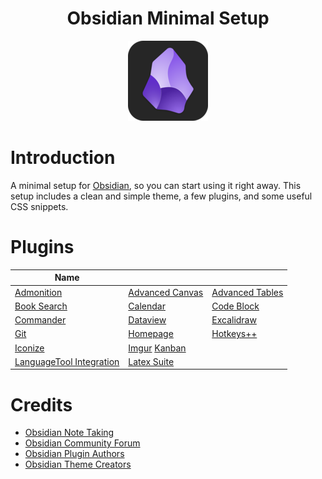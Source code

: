 <center>

# Obsidian Minimal Setup

![obsidian-icon](Images/obsidian-icon.png)
</center>

# Introduction

A minimal setup for [Obsidian](https://obsidian.md/), so you can start using it right away. This setup includes a clean and simple theme, a few plugins, and some useful CSS snippets.

# Plugins

|Name |   | |
|---|---| --- |
|[Admonition](obsidian://show-plugin?id=obsidian-admonition)  |[Advanced Canvas](obsidian://show-plugin?id=advanced-canvas)  | [Advanced Tables](obsidian://show-plugin?id=table-editor-obsidian)  |
| [Book Search](obsidian://show-plugin?id=obsidian-book-search-plugin) | [Calendar](obsidian://show-plugin?id=calendar) | [Code Block](obsidian://show-plugin?id=code-block-plugin) |
| [Commander](obsidian://show-plugin?id=commander) | [Dataview](obsidian://show-plugin?id=dataview) |  [Excalidraw](obsidian://show-plugin?id=obsidian-excalidraw-plugin) |
| [Git](obsidian://show-plugin?id=obsidian-git) | [Homepage](obsidian://show-plugin?id=homepage) | [Hotkeys++](obsidian://show-plugin?id=hotkeysplus-obsidian) |
| [Iconize](obsidian://show-plugin?id=obsidian-icon-folder) | [Imgur](obsidian://show-plugin?id=obsidian-imgur-plugin) [Kanban](obsidian://show-plugin?id=kanban) |
| [LanguageTool Integration]() | [Latex Suite]() | []() |



# Credits

- [Obsidian Note Taking](https://obsidian.md/)
- [Obsidian Community Forum](https://forum.obsidian.md/)
- [Obsidian Plugin Authors](https://obsidian.md/plugins)
- [Obsidian Theme Creators](https://minimal.guide/home)